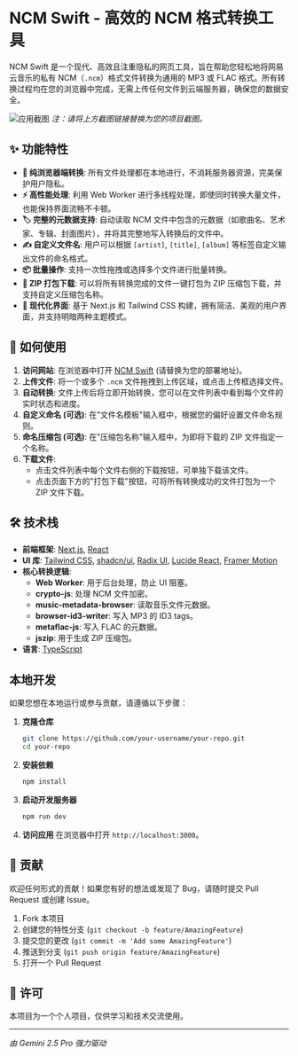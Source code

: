 # NCM Swift - 高效的 NCM 格式转换工具

NCM Swift 是一个现代、高效且注重隐私的网页工具，旨在帮助您轻松地将网易云音乐的私有 NCM（`.ncm`）格式文件转换为通用的 MP3 或 FLAC 格式。所有转换过程均在您的浏览器中完成，无需上传任何文件到云端服务器，确保您的数据安全。

![应用截图](https://raw.githubusercontent.com/your-username/your-repo/main/screenshot.png) 
*注：请将上方截图链接替换为您的项目截图。*

## ✨ 功能特性

- **🚀 纯浏览器端转换**: 所有文件处理都在本地进行，不消耗服务器资源，完美保护用户隐私。
- **⚡️ 高性能处理**: 利用 Web Worker 进行多线程处理，即使同时转换大量文件，也能保持界面流畅不卡顿。
- **🏷️ 完整的元数据支持**: 自动读取 NCM 文件中包含的元数据（如歌曲名、艺术家、专辑、封面图片），并将其完整地写入转换后的文件中。
- **✍️ 自定义文件名**: 用户可以根据 `[artist]`, `[title]`, `[album]` 等标签自定义输出文件的命名格式。
- **📦 批量操作**: 支持一次性拖拽或选择多个文件进行批量转换。
- **🧩 ZIP 打包下载**: 可以将所有转换完成的文件一键打包为 ZIP 压缩包下载，并支持自定义压缩包名称。
- **🎨 现代化界面**: 基于 Next.js 和 Tailwind CSS 构建，拥有简洁、美观的用户界面，并支持明暗两种主题模式。

## 🚀 如何使用

1.  **访问网站**: 在浏览器中打开 [NCM Swift](https://your-website-url.com) (请替换为您的部署地址)。
2.  **上传文件**: 将一个或多个 `.ncm` 文件拖拽到上传区域，或点击上传框选择文件。
3.  **自动转换**: 文件上传后将立即开始转换，您可以在文件列表中看到每个文件的实时状态和进度。
4.  **自定义命名 (可选)**: 在"文件名模板"输入框中，根据您的偏好设置文件命名规则。
5.  **命名压缩包 (可选)**: 在"压缩包名称"输入框中，为即将下载的 ZIP 文件指定一个名称。
6.  **下载文件**:
    -   点击文件列表中每个文件右侧的下载按钮，可单独下载该文件。
    -   点击页面下方的"打包下载"按钮，可将所有转换成功的文件打包为一个 ZIP 文件下载。

## 🛠️ 技术栈

- **前端框架**: [Next.js](https://nextjs.org/), [React](https://react.dev/)
- **UI 库**: [Tailwind CSS](https://tailwindcss.com/), [shadcn/ui](https://ui.shadcn.com/), [Radix UI](https://www.radix-ui.com/), [Lucide React](https://lucide.dev/), [Framer Motion](https://www.framer.com/motion/)
- **核心转换逻辑**:
  - **Web Worker**: 用于后台处理，防止 UI 阻塞。
  - **crypto-js**: 处理 NCM 文件加密。
  - **music-metadata-browser**: 读取音乐文件元数据。
  - **browser-id3-writer**: 写入 MP3 的 ID3 tags。
  - **metaflac-js**: 写入 FLAC 的元数据。
  - **jszip**: 用于生成 ZIP 压缩包。
- **语言**: [TypeScript](https://www.typescriptlang.org/)

## 本地开发

如果您想在本地运行或参与贡献，请遵循以下步骤：

1.  **克隆仓库**
    ```bash
    git clone https://github.com/your-username/your-repo.git
    cd your-repo
    ```

2.  **安装依赖**
    ```bash
    npm install
    ```

3.  **启动开发服务器**
    ```bash
    npm run dev
    ```

4.  **访问应用**
    在浏览器中打开 `http://localhost:3000`。

## 🤝 贡献

欢迎任何形式的贡献！如果您有好的想法或发现了 Bug，请随时提交 Pull Request 或创建 Issue。

1.  Fork 本项目
2.  创建您的特性分支 (`git checkout -b feature/AmazingFeature`)
3.  提交您的更改 (`git commit -m 'Add some AmazingFeature'`)
4.  推送到分支 (`git push origin feature/AmazingFeature`)
5.  打开一个 Pull Request

## 📄 许可

本项目为一个个人项目，仅供学习和技术交流使用。

---

*由 Gemini 2.5 Pro 强力驱动*
